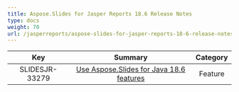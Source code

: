 ```yaml
---
title: Aspose.Slides for Jasper Reports 18.6 Release Notes
type: docs
weight: 70
url: /jasperreports/aspose-slides-for-jasper-reports-18-6-release-notes/
---
```


|**Key** |**Summary** |**Category** |
| :-: | :-: | :-: |
|SLIDESJR-33279|[Use Aspose.Slides for Java 18.6 features](https://docs.aspose.com/display/slidesjava/Aspose.Slides+for+Java+18.6+Release+Notes)|Feature|

